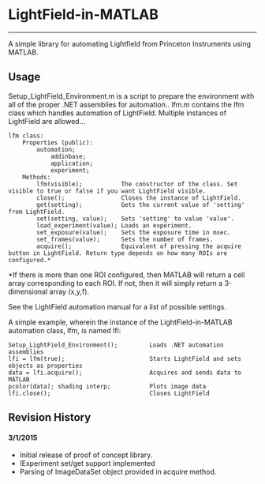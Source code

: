 # LightField-in-MATLAB
---
A simple library for automating Lightfield from Princeton Instruments using MATLAB.

## Usage

Setup_LightField_Environment.m is a script to prepare the environment with all of the proper .NET assemblies for automation..
lfm.m contains the lfm class which handles automation of LightField. Multiple instances of LightField are allowed...
```
lfm class:
	Properties (public):
		automation;
        	addinbase;
        	application;
        	experiment;
	Methods:
		lfm(visible); 			The constructor of the class. Set visible to true or false if you want LightField visible.
		close();				Closes the instance of LightField.
		get(setting);			Gets the current value of 'setting' from LightField.
		set(setting, value); 	Sets 'setting' to value 'value'.
		load_experiment(value);	Loads an experiment.
		set_exposure(value);	Sets the exposure time in msec.
		set_frames(value);		Sets the number of frames.
		acquire();				Equivalent of pressing the acquire button in LightField. Return type depends on how many ROIs are configured.*
```		
*If there is more than one ROI configured, then MATLAB will return a cell array corresponding to each ROI. If not, then it will simply return a 3-dimensional array (x,y,f).

See the LightField automation manual for a list of possible settings.

A simple example, wherein the instance of the LightField-in-MATLAB automation class, lfm, is named lfi:		
```
Setup_LightField_Environment();       	Loads .NET automation assemblies
lfi = lfm(true);						Starts LightField and sets objects as properties
data = lfi.acquire();					Acquires and sends data to MATLAB
pcolor(data); shading interp;			Plots image data
lfi.close();							Closes LightField
```
## Revision History	
#### 3/1/2015
- Initial release of proof of concept library. 
- IExperiment set/get support implemented 
- Parsing of ImageDataSet object provided in acquire method.
